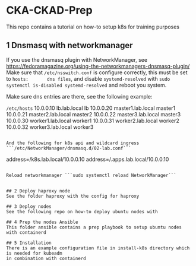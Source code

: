 # CKA-CKAD-Prep

This repo contains a tutorial on how-to setup k8s for training purposes

## 1 Dnsmasq with networkmanager
If you use the dnsmasq plugin with NetworkManager, see https://fedoramagazine.org/using-the-networkmanagers-dnsmasq-plugin/
Make sure that ```/etc/nsswitch.conf``` is configure correctly, this must be set to ```hosts:       dns files```, and disable ```systemd-resolved``` with ```sudo systemctl is-disabled systemd-resolved``` and reboot you system.

Make sure dns entries are there, see the following example:

```/etc/hosts```
10.0.0.10	lb.lab.local lb 
10.0.0.20	master1.lab.local master1
10.0.0.21	master2.lab.local master2
10.0.0.22	master3.lab.local master3
10.0.0.30	worker1.lab.local worker1
10.0.0.31	worker2.lab.local worker2
10.0.0.32	worker3.lab.local worker3
```

And the following for k8s api and wildcard ingress ```/etc/NetworkManager/dnsmasq.d/02-lab.conf```

```
address=/k8s.lab.local/10.0.0.10
address=/.apps.lab.local/10.0.0.10
```

Reload networkmanager ```sudo systemctl reload NetworkManager```


## 2 Deploy haproxy node
See the folder haproxy with the config for haproxy

## 3 Deploy nodes
See the following repo on how-to deploy ubuntu nodes with

## 4 Prep the nodes Ansible
This folder ansible contains a prep playbook to setup ubuntu nodes with containerd

## 5 Installation
There is an example configuration file in install-k8s directory which is needed for kubeadm
in combination with containerd

